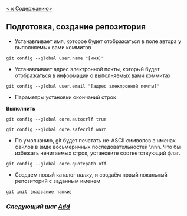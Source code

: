 [< к Cодержанию>](./readme.md)
## Подготовка, создание репозитория

+ Устанавливает имя, которое будет отображаться в поле автора у выполняемых вами коммитов

```bash=
git config --global user.name "[имя]"
```
+ Устанавливает адрес электронной почты, который будет отображаться в информации о выполняемых вами коммитах

 ```
 git config --global user.email "[адрес электронной почты]"
 ```

+ Параметры установки окончаний строк

**Выполнить**
```
git config --global core.autocrlf true

git config --global core.safecrlf warn
```
- По умолчанию, git будет печатать не-ASCII символов в именах файлов в виде восьмеричных последовательностей \nnn. Что бы избежать нечитаемых строк, установите соответствующий флаг.

```
git config --global core.quotepath off
```


- Создаем новый каталог *папку*, и создаём новый локальный репозиторий с заданным именем

```
git init [название папки]
```

### ***Следующий шаг [Add](./add.md)***